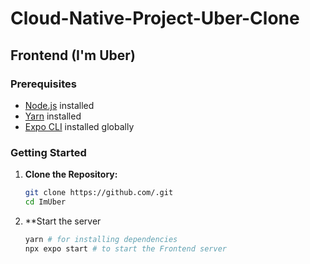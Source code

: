 # Cloud-Native-Project-Uber-Clone

## Frontend (I'm Uber)

### Prerequisites

- [Node.js](https://nodejs.org/) installed
- [Yarn](https://yarnpkg.com/) installed
- [Expo CLI](https://docs.expo.dev/workflow/expo-cli/) installed globally

### Getting Started

1. **Clone the Repository:**

   ```bash
   git clone https://github.com/.git
   cd ImUber

2. **Start the server

   ```bash
   yarn # for installing dependencies
   npx expo start # to start the Frontend server
